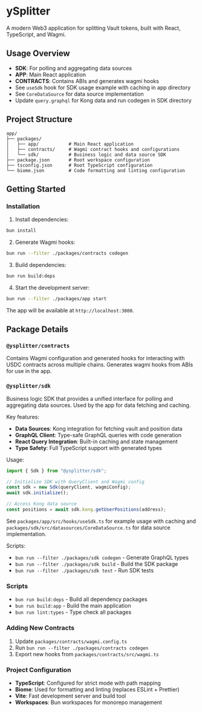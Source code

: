 # ySplitter

A modern Web3 application for splitting Vault tokens, built with React, TypeScript, and Wagmi.

## Usage Overview

- **SDK**: For polling and aggregating data sources
- **APP**: Main React application
- **CONTRACTS**: Contains ABIs and generates wagmi hooks
- See `useSdk` hook for SDK usage example with caching in app directory
- See `CoreDataSource` for data source implementation
- Update `query.graphql` for Kong data and run codegen in SDK directory

## Project Structure

```
app/
├── packages/
│   ├── app/           # Main React application
│   ├── contracts/     # Wagmi contract hooks and configurations
│   └── sdk/           # Business logic and data source SDK
├── package.json       # Root workspace configuration
├── tsconfig.json      # Root TypeScript configuration
└── biome.json         # Code formatting and linting configuration
```

## Getting Started

### Installation

1. Install dependencies:

```bash
bun install
```

2. Generate Wagmi hooks:

```bash
bun run --filter ./packages/contracts codegen
```

3. Build dependencies:

```bash
bun run build:deps
```

4. Start the development server:

```bash
bun run --filter ./packages/app start
```

The app will be available at `http://localhost:3000`.

## Package Details

### `@ysplitter/contracts`

Contains Wagmi configuration and generated hooks for interacting with USDC contracts across multiple chains. Generates wagmi hooks from ABIs for use in the app.

### `@ysplitter/sdk`

Business logic SDK that provides a unified interface for polling and aggregating data sources. Used by the app for data fetching and caching.

Key features:

- **Data Sources**: Kong integration for fetching vault and position data
- **GraphQL Client**: Type-safe GraphQL queries with code generation
- **React Query Integration**: Built-in caching and state management
- **Type Safety**: Full TypeScript support with generated types

Usage:

```typescript
import { Sdk } from "@ysplitter/sdk";

// Initialize SDK with QueryClient and Wagmi config
const sdk = new Sdk(queryClient, wagmiConfig);
await sdk.initialize();

// Access Kong data source
const positions = await sdk.kong.getUserPositions(address);
```

See `packages/app/src/hooks/useSdk.ts` for example usage with caching and `packages/sdk/src/datasources/CoreDataSource.ts` for data source implementation.

Scripts:

- `bun run --filter ./packages/sdk codegen` - Generate GraphQL types
- `bun run --filter ./packages/sdk build` - Build the SDK package
- `bun run --filter ./packages/sdk test` - Run SDK tests

### Scripts

- `bun run build:deps` - Build all dependency packages
- `bun run build:app` - Build the main application
- `bun run lint:types` - Type check all packages

### Adding New Contracts

1. Update `packages/contracts/wagmi.config.ts`
2. Run `bun run --filter ./packages/contracts codegen`
3. Export new hooks from `packages/contracts/src/wagmi.ts`

### Project Configuration

- **TypeScript**: Configured for strict mode with path mapping
- **Biome**: Used for formatting and linting (replaces ESLint + Prettier)
- **Vite**: Fast development server and build tool
- **Workspaces**: Bun workspaces for monorepo management
